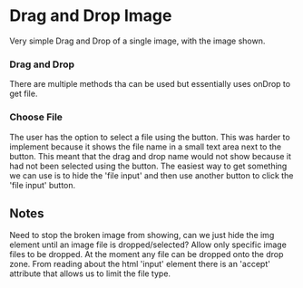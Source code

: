 # Drag and Drop Image

Very simple Drag and Drop of a single image, with the image shown.

### Drag and Drop
There are multiple methods tha can be used but essentially uses onDrop to get file.

### Choose File
The user has the option to select a file using the button. This was harder to implement because it shows the file name in 
a small text area next to the button. This meant that the drag and drop name would not show because it had not been 
selected using the button. The easiest way to get something we can use is to hide the 'file input' and then use another button 
to click the 'file input' button.

## Notes
Need to stop the broken image from showing, can we just hide the img element until an image file is dropped/selected?
Allow only specific image files to be dropped. At the moment any file can be dropped onto the drop zone. From reading 
about the html 'input' element there is an 'accept' attribute that allows us to limit the file type.